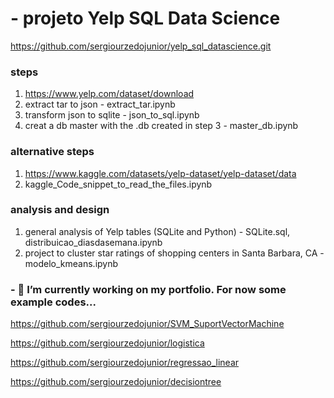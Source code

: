 # - projeto Yelp SQL Data Science
https://github.com/sergiourzedojunior/yelp_sql_datascience.git
   ### steps
   1. https://www.yelp.com/dataset/download
   2. extract tar to json - extract_tar.ipynb
   3. transform json to sqlite - json_to_sql.ipynb
   4. creat a db master with the .db created in step 3 - master_db.ipynb
   ### alternative steps
   1. https://www.kaggle.com/datasets/yelp-dataset/yelp-dataset/data
   2. kaggle_Code_snippet_to_read_the_files.ipynb
   ### analysis and design
   1. general analysis of Yelp tables (SQLite and Python) - SQLite.sql, distribuicao_diasdasemana.ipynb
   2. project to cluster star ratings of shopping centers in Santa Barbara, CA - modelo_kmeans.ipynb


### - 🔭 I’m currently working on my portfolio. For now some example codes...

https://github.com/sergiourzedojunior/SVM_SuportVectorMachine

https://github.com/sergiourzedojunior/logistica

https://github.com/sergiourzedojunior/regressao_linear

https://github.com/sergiourzedojunior/decisiontree
   
<!--
**sergiourzedojunior/sergiourzedojunior** is a ✨ _special_ ✨ repository because its `README.md` (this file) appears on your GitHub profile.

Here are some ideas to get you started:

- 🔭 I’m currently working on ...
- 🌱 I’m currently learning ...
- 👯 I’m looking to collaborate on ...
- 🤔 I’m looking for help with ...
- 💬 Ask me about ...
- 📫 How to reach me: ...
- 😄 Pronouns: ...
- ⚡ Fun fact: ...
-->
